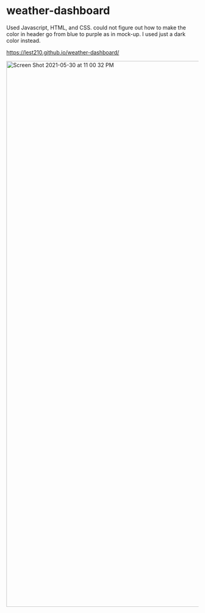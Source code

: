 
# weather-dashboard
Used Javascript, HTML, and CSS. could not figure out how to make the color in header go from blue to purple as in mock-up. I used just a dark color instead. 

https://lest210.github.io/weather-dashboard/

<img width="1429" alt="Screen Shot 2021-05-30 at 11 00 32 PM" src="https://user-images.githubusercontent.com/22183373/120137959-0f8e2e80-c19b-11eb-97dc-f47076e76452.png">
